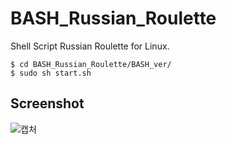 # BASH_Russian_Roulette

Shell Script Russian Roulette for Linux.


```
$ cd BASH_Russian_Roulette/BASH_ver/
$ sudo sh start.sh
```

## Screenshot

![캡처](https://user-images.githubusercontent.com/75349747/139542763-1a64a2d2-cbb7-4188-9569-4ee7dd48fb23.PNG)
